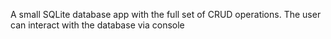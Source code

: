 A small SQLite database app with the full set of CRUD operations. The user can interact with the database via console
